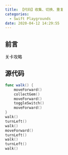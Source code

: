 ```yaml
---
title: 【代码】收集、切换、重复
categories:
  - Swift Playgrounds
date: 2020-04-12 14:29:55
---
```


## 前言

关卡攻略

<!-- more -->

## 源代码

``` swift
func walk() {
    moveForward()
    collectGem()
    moveForward()
    toggleSwitch()
    moveForward()
}
walk()
turnLeft()
walk()
moveForward()
turnLeft()
walk()
turnLeft()
walk()
```

